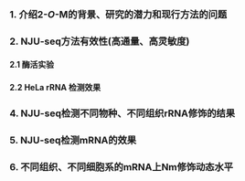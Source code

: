 ### 1. 介绍2-_O_-M的背景、研究的潜力和现行方法的问题  
### 2. NJU-seq方法有效性(高通量、高灵敏度)
#### 2.1 酶活实验
#### 2.2 HeLa rRNA 检测效果
### 4. NJU-seq检测不同物种、不同组织rRNA修饰的结果
### 5. NJU-seq检测mRNA的效果
### 6. 不同组织、不同细胞系的mRNA上Nm修饰动态水平